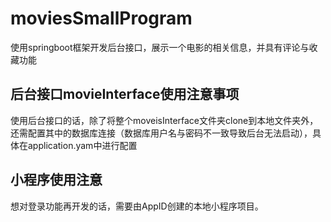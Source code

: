 # moviesSmallProgram
使用springboot框架开发后台接口，展示一个电影的相关信息，并具有评论与收藏功能

## 后台接口movieInterface使用注意事项
使用后台接口的话，除了将整个moveisInterface文件夹clone到本地文件夹外，还需配置其中的数据库连接（数据库用户名与密码不一致导致后台无法启动），具体在application.yam中进行配置

## 小程序使用注意
想对登录功能再开发的话，需要由AppID创建的本地小程序项目。
